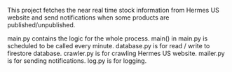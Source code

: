 This project fetches the near real time stock information from Hermes US website and send notifications when some products are published/unpublished.

main.py contains the logic for the whole process. main() in main.py is scheduled to be called every minute. database.py is for read / write to firestore database. crawler.py is for crawling Hermes US website. mailer.py is for sending notifications. log.py is for logging.
